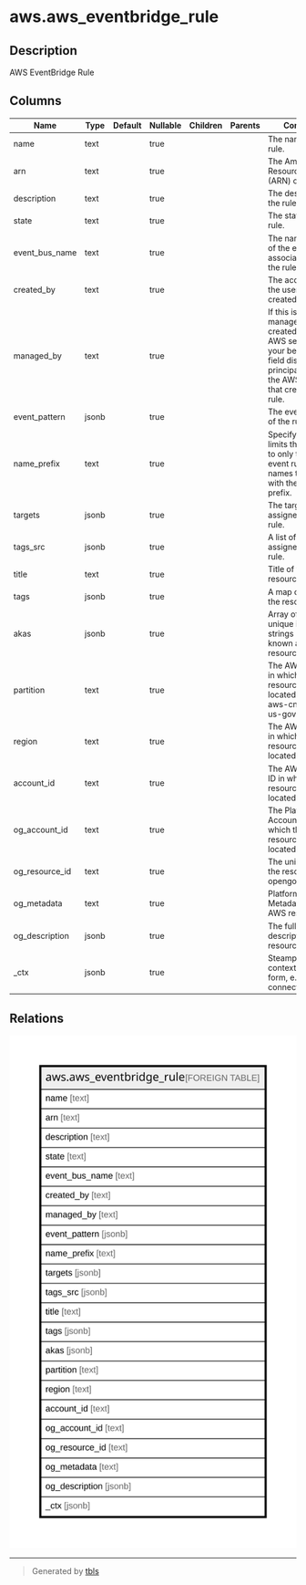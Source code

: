 # aws.aws_eventbridge_rule

## Description

AWS EventBridge Rule

## Columns

| Name | Type | Default | Nullable | Children | Parents | Comment |
| ---- | ---- | ------- | -------- | -------- | ------- | ------- |
| name | text |  | true |  |  | The name of the rule. |
| arn | text |  | true |  |  | The Amazon Resource Name (ARN) of the rule. |
| description | text |  | true |  |  | The description of the rule. |
| state | text |  | true |  |  | The state of the rule. |
| event_bus_name | text |  | true |  |  | The name or ARN of the event bus associated with the rule. |
| created_by | text |  | true |  |  | The account ID of the user that created the rule. |
| managed_by | text |  | true |  |  | If this is a managed rule, created by an AWS service on your behalf, this field displays the principal name of the AWS service that created the rule. |
| event_pattern | jsonb |  | true |  |  | The event pattern of the rule. |
| name_prefix | text |  | true |  |  | Specifying this limits the results to only those event rules with names that start with the specified prefix. |
| targets | jsonb |  | true |  |  | The targets assigned to the rule. |
| tags_src | jsonb |  | true |  |  | A list of tags assigned to the rule. |
| title | text |  | true |  |  | Title of the resource. |
| tags | jsonb |  | true |  |  | A map of tags for the resource. |
| akas | jsonb |  | true |  |  | Array of globally unique identifier strings (also known as) for the resource. |
| partition | text |  | true |  |  | The AWS partition in which the resource is located (aws, aws-cn, or aws-us-gov). |
| region | text |  | true |  |  | The AWS Region in which the resource is located. |
| account_id | text |  | true |  |  | The AWS Account ID in which the resource is located. |
| og_account_id | text |  | true |  |  | The Platform Account ID in which the resource is located. |
| og_resource_id | text |  | true |  |  | The unique ID of the resource in opengovernance. |
| og_metadata | text |  | true |  |  | Platform Metadata of the AWS resource. |
| og_description | jsonb |  | true |  |  | The full model description of the resource |
| _ctx | jsonb |  | true |  |  | Steampipe context in JSON form, e.g. connection_name. |

## Relations

![er](aws.aws_eventbridge_rule.svg)

---

> Generated by [tbls](https://github.com/k1LoW/tbls)
